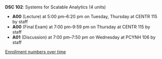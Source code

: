**DSC 102**: Systems for Scalable Analytics (4 units)

- **A00** (Lecture) at 5:00 pm–6:20 pm on Tuesday, Thursday at CENTR 115 by staff
- **A00** (Final Exam) at 7:00 pm–9:59 pm on Thursday at CENTR 115 by staff
- **A01** (Discussion) at 7:00 pm–7:50 pm on Wednesday at PCYNH 106 by staff

[Enrollment numbers over time](./DSC102.tsv)

